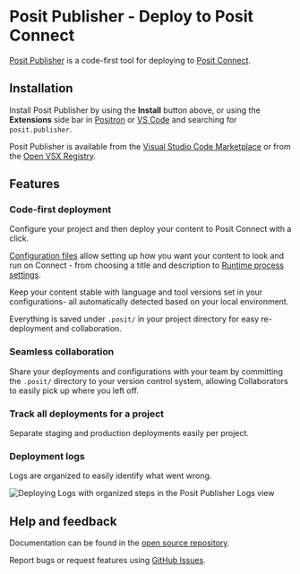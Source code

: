 # Posit Publisher - Deploy to Posit Connect

[Posit Publisher](https://github.com/posit-dev/publisher) is a code-first tool
for deploying to
[Posit Connect](https://posit.co/products/enterprise/connect/).

## Installation

Install Posit Publisher by using the **Install** button above, or using the
**Extensions** side bar in [Positron](https://github.com/posit-dev/positron) or
[VS Code](https://code.visualstudio.com/) and searching for `posit.publisher`.

Posit Publisher is available from the
[Visual Studio Code Marketplace](https://marketplace.visualstudio.com/items?itemName=Posit.publisher)
or from the [Open VSX Registry](https://open-vsx.org/extension/posit/publisher).

## Features

### Code-first deployment

Configure your project and then deploy your content to Posit Connect with a
click.

[Configuration files](https://github.com/posit-dev/publisher/blob/main/docs/configuration.md)
allow setting up how you want your content to look and run on Connect - from
choosing a title and description to
[Runtime process settings](https://docs.posit.co/connect/user/content-settings/#content-runtime).

Keep your content stable with language and tool versions set in your
configurations- all automatically detected based on your local environment.

Everything is saved under `.posit/` in your project directory for easy
re-deployment and collaboration.

### Seamless collaboration

Share your deployments and configurations with your team by committing the
`.posit/` directory to your version control system, allowing Collaborators to
easily pick up where you left off.

### Track all deployments for a project

Separate staging and production deployments easily per project.

### Deployment logs

Logs are organized to easily identify what went wrong.

<img
  src="https://camo.githubusercontent.com/a74aa7b8bc2d2a67508b51764757b4692dea2bb451a8f5f8e876d00e4125a09e/68747470733a2f2f63646e2e706f7369742e636f2f7075626c69736865722f6173736574732f696d672f6465706c6f796d656e742d6c6f67732d76696577322e706e67"
  alt="Deploying Logs with organized steps in the Posit Publisher Logs view"
/>

## Help and feedback

Documentation can be found in the
[open source repository](https://github.com/posit-dev/publisher/blob/main/docs/index.md).

Report bugs or request features using
[GitHub Issues](https://github.com/posit-dev/publisher/issues).
